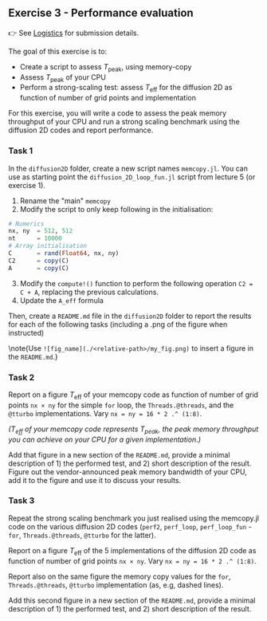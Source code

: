 <!--This file was generated, do not modify it.-->
## Exercise 3 - **Performance evaluation**

👉 See [Logistics](/logistics/#submission) for submission details.

The goal of this exercise is to:
- Create a script to assess $T_\mathrm{peak}$, using memory-copy
- Assess $T_\mathrm{peak}$ of your CPU
- Perform a strong-scaling test: assess $T_\mathrm{eff}$ for the diffusion 2D as function of number of grid points and implementation

For this exercise, you will write a code to assess the peak memory throughput of your CPU and run a strong scaling benchmark using the diffusion 2D codes and report performance.

### Task 1

In the `diffusion2D` folder, create a new script names `memcopy.jl`. You can use as starting point the `diffusion_2D_loop_fun.jl` script from lecture 5 (or exercise 1).

1. Rename the "main" `memcopy`
2. Modify the script to only keep following in the initialisation:
  ```julia
  # Numerics
  nx, ny  = 512, 512
  nt      = 10000
  # Array initialisation
  C       = rand(Float64, nx, ny)
  C2      = copy(C)
  A       = copy(C)
  ```
3. Modify the `compute!()` function to perform the following operation `C2 = C + A`, replacing the previous calculations.
4. Update the `A_eff` formula

Then, create a `README.md` file in the `diffusion2D` folder to report the results for each of the following tasks (including a .png of the figure when instructed)

\note{Use `![fig_name](./<relative-path>/my_fig.png)` to insert a figure in the `README.md`.}

### Task 2

Report on a figure $T_\mathrm{eff}$ of your memcopy code as function of number of grid points `nx × ny` for the simple `for` loop, the `Threads.@threads`, and the `@tturbo` implementations. Vary `nx = ny = 16 * 2 .^ (1:8)`.

_($T_\mathrm{eff}$ of your memcopy code represents $T_\mathrm{peak}$, the peak memory throughput you can achieve on your CPU for a given implementation.)_

Add that figure in a new section of the `README.md`, provide a minimal description of 1) the performed test, and 2) short description of the result. Figure out the vendor-announced peak memory bandwidth of your CPU, add it to the figure and use it to discuss your results.

### Task 3

Repeat the strong scaling benchmark you just realised using the memcopy.jl code on the various diffusion 2D codes (`perf2`, `perf_loop`, `perf_loop_fun` - `for`, `Threads.@threads`, `@tturbo` for the latter).

Report on a figure $T_\mathrm{eff}$ of the 5 implementations of the diffusion 2D code as function of number of grid points `nx × ny`. Vary `nx = ny = 16 * 2 .^ (1:8)`.

Report also on the same figure the memory copy values for the `for`, `Threads.@threads`, `@tturbo` implementation (as, e.g, dashed lines).

Add this second figure in a new section of the `README.md`, provide a minimal description of 1) the performed test, and 2) short description of the result.

